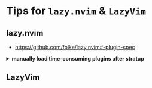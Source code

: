 # Tips for `lazy.nvim` & `LazyVim`

## lazy.nvim
- https://github.com/folke/lazy.nvim#-plugin-spec

<details>
<summary><b>manually load time-consuming plugins after stratup</b></summary>

Use `module=false` and then `:Lazy load <plugin>` after startup.

```lua
return {
  {
    -- may take long time due to network issues
    'pwntester/octo.nvim',
    -- event = "VeryLazy", -- don't use event if use module
    module = false, -- NOTE: do not automatically load it
    init = function ()
      -- will be overwritten by setup later
      vim.api.nvim_create_user_command('Octo', function ()
        vim.cmd[[Lazy load octo.nvim]]
        Lazyvim.info(":Lazy load octo.nvim")
      end, {desc = ":Lazy load octo.nvim"})
    end,
    cmd = {"Octo"}, config = function() require("octo").setup({ }) end,
  },
}
```

</details>

## LazyVim

